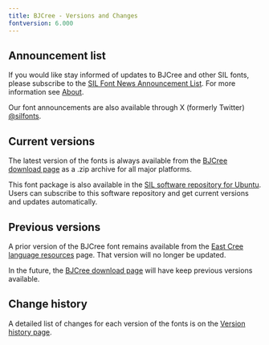```yaml
---
title: BJCree - Versions and Changes
fontversion: 6.000
---
```


## Announcement list

If you would like stay informed of updates to BJCree and other SIL fonts, please subscribe to the [SIL Font News Announcement List](https://groups.google.com/a/groups.sil.org/forum/#!forum/sil-font-news). For more information see [About](about.md).

Our font announcements are also available through X (formerly Twitter) [\@silfonts](https://x.com/silfonts).

## Current versions

The latest version of the fonts is always available from the [BJCree download page](https://software.sil.org/bjcree/download/) as a .zip archive for all major platforms.

This font package is also available in the [SIL software repository for Ubuntu](https://packages.sil.org/). Users can subscribe to this software repository and get current versions and updates automatically.

## Previous versions

A prior version of the BJCree font remains available from the [East Cree language resources](https://www.eastcree.org/cree/en/resources/how-to/cree-fonts/) page. That version will no longer be updated. 

In the future, the [BJCree download page](https://software.sil.org/bjcree/download/) will have keep previous versions available.

## Change history

A detailed list of changes for each version of the fonts is on the [Version history page](history.md).
